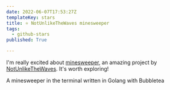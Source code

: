 ```yaml
---
date: 2022-06-07T17:53:27Z
templateKey: stars
title: ⭐ NotUnlikeTheWaves minesweeper
tags:
  - github-stars
published: True

---
```


I'm really excited about [minesweeper](https://github.com/NotUnlikeTheWaves/minesweeper), an amazing project by [NotUnlikeTheWaves](https://github.com/NotUnlikeTheWaves). It's worth exploring!

A minesweeper in the terminal written in Golang with Bubbletea
